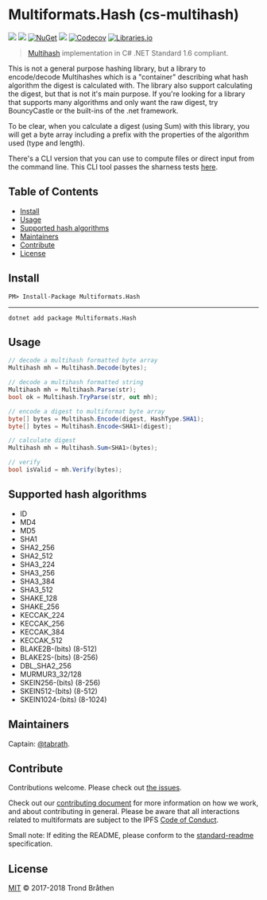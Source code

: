 # Multiformats.Hash (cs-multihash)

[![](https://img.shields.io/badge/project-multiformats-blue.svg?style=flat-square)](https://github.com/multiformats/multiformats)
[![](https://img.shields.io/badge/freenode-%23ipfs-blue.svg?style=flat-square)](https://webchat.freenode.net/?channels=%23ipfs)
[![NuGet](https://buildstats.info/nuget/Multiformats.Hash)](https://www.nuget.org/packages/Multiformats.Hash/)
[![](https://img.shields.io/badge/readme%20style-standard-brightgreen.svg?style=flat-square)](https://github.com/RichardLitt/standard-readme)
[![Codecov](https://img.shields.io/codecov/c/github/multiformats/cs-multihash/master.svg?style=flat-square)](https://codecov.io/gh/multiformats/cs-multihash)
[![Libraries.io](https://img.shields.io/librariesio/github/multiformats/cs-multihash.svg?style=flat-square)](https://libraries.io/github/multiformats/cs-multihash)

> [Multihash](https://github.com/multiformats/multihash) implementation in C# .NET Standard 1.6 compliant.

This is not a general purpose hashing library, but a library to encode/decode Multihashes which is a "container" describing what hash algorithm the digest is calculated with. The library also support calculating the digest, but that is not it's main purpose. If you're looking for a library that supports many algorithms and only want the raw digest, try BouncyCastle or the built-ins of the .net framework.

To be clear, when you calculate a digest (using Sum) with this library, you will get a byte array including a prefix with the properties of the algorithm used (type and length).

There's a CLI version that you can use to compute files or direct input from the command line.
This CLI tool passes the sharness tests [here](https://github.com/multiformats/multihash/tree/master/tests/sharness).

## Table of Contents

* [Install](#install)
* [Usage](#usage)
* [Supported hash algorithms](#supported-hash-algorithms)
* [Maintainers](#maintainers)
* [Contribute](#contribute)
* [License](#license)

## Install

    PM> Install-Package Multiformats.Hash

---

    dotnet add package Multiformats.Hash

## Usage

```csharp
// decode a multihash formatted byte array
Multihash mh = Multihash.Decode(bytes);

// decode a multihash formatted string
Multihash mh = Multihash.Parse(str);
bool ok = Multihash.TryParse(str, out mh);

// encode a digest to multiformat byte array
byte[] bytes = Multihash.Encode(digest, HashType.SHA1);
byte[] bytes = Multihash.Encode<SHA1>(digest);

// calculate digest
Multihash mh = Multihash.Sum<SHA1>(bytes);

// verify
bool isValid = mh.Verify(bytes);
```

## Supported hash algorithms

* ID
* MD4
* MD5
* SHA1
* SHA2_256
* SHA2_512
* SHA3_224
* SHA3_256
* SHA3_384
* SHA3_512
* SHAKE_128
* SHAKE_256
* KECCAK_224
* KECCAK_256
* KECCAK_384
* KECCAK_512
* BLAKE2B-(bits) (8-512)
* BLAKE2S-(bits) (8-256)
* DBL_SHA2_256
* MURMUR3_32/128
* SKEIN256-(bits) (8-256)
* SKEIN512-(bits) (8-512)
* SKEIN1024-(bits) (8-1024)

## Maintainers

Captain: [@tabrath](https://github.com/tabrath).

## Contribute

Contributions welcome. Please check out [the issues](https://github.com/multiformats/cs-multihash/issues).

Check out our [contributing document](https://github.com/multiformats/multiformats/blob/master/contributing.md) for more information on how we work, and about contributing in general. Please be aware that all interactions related to multiformats are subject to the IPFS [Code of Conduct](https://github.com/ipfs/community/blob/master/code-of-conduct.md).

Small note: If editing the README, please conform to the [standard-readme](https://github.com/RichardLitt/standard-readme) specification.

## License

[MIT](LICENSE) © 2017-2018 Trond Bråthen
